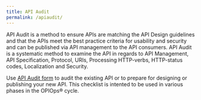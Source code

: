 ```yaml
---
title: API Audit
permalink: /apiaudit/
---
```

API Audit is a method to ensure APIs are matching the API Design guidelines and that the APIs meet the best practice criteria for usability and security and can be published via API management to the API consumers. API Audit is a systematic method to examine the API in regards to API Management, API Specification, Protocol, URIs, Processing HTTP-verbs, HTTP-status codes, Localization and Security.

Use [API Audit form](apiauditform) to audit the existing API or to prepare for designing or publishing your new API. This checklist is intented to be used in various phases in the OPIOps&reg; cycle.
